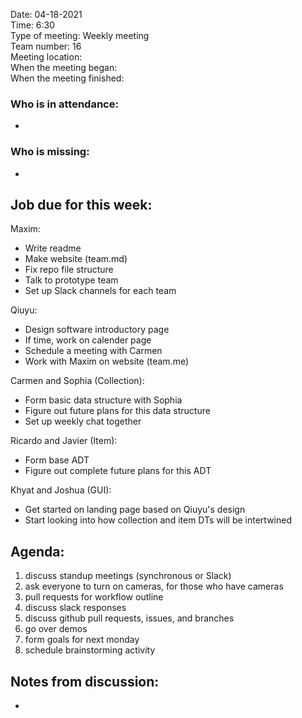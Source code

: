 Date: 04-18-2021 <br>
Time: 6:30 <br> 
Type of meeting: Weekly meeting <br>
Team number: 16 <br>
Meeting location: <br>
When the meeting began: <br> 
When the meeting finished:

### Who is in attendance:
-

### Who is missing:
-

## Job due for this week:
Maxim:
- Write readme
- Make website (team.md)
- Fix repo file structure
- Talk to prototype team
- Set up Slack channels for each team

Qiuyu:
- Design software introductory page
- If time, work on calender page
- Schedule a meeting with Carmen
- Work with Maxim on website (team.me)

Carmen and Sophia (Collection):
- Form basic data structure with Sophia
- Figure out future plans for this data structure
- Set up weekly chat together

Ricardo and Javier (Item):
- Form base ADT
- Figure out complete future plans for this ADT

Khyat and Joshua (GUI):
- Get started on landing page based on Qiuyu's design
- Start looking into how collection and item DTs will be intertwined

## Agenda:
1. discuss standup meetings (synchronous or Slack)
2. ask everyone to turn on cameras, for those who have cameras
3. pull requests for workflow outline
4. discuss slack responses
5. discuss github pull requests, issues, and branches
6. go over demos
7. form goals for next monday
8. schedule brainstorming activity

## Notes from discussion:
-
